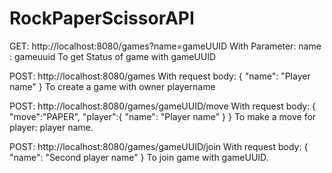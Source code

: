 # RockPaperScissorAPI
GET: http://localhost:8080/games?name=gameUUID
With Parameter: name : gameuuid
To get Status of game with gameUUID

POST: http://localhost:8080/games 
With request body: 
{
"name": "Player name"
}
To create a game with owner playername

POST: http://localhost:8080/games/gameUUID/move
With request body:
{
"move":"PAPER",
"player":{
    "name": "Player name"
    }
}
To make a move for player: player name.

POST: http://localhost:8080/games/gameUUID/join
With request body:
{
    "name": "Second player name"
}
To join game with gameUUID.
